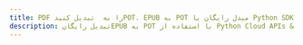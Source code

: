 ---title: PDF را به  تبدیل کنیدPOT، EPUB به POT مبدل رایگان یا Python SDKdescription: تبدیل رایگانEPUB به POT با استفاده از Python Cloud APIs & SDK همچنین اسناد PDF را در Cloud ایجاد، ویرایش و رندر کنید.---